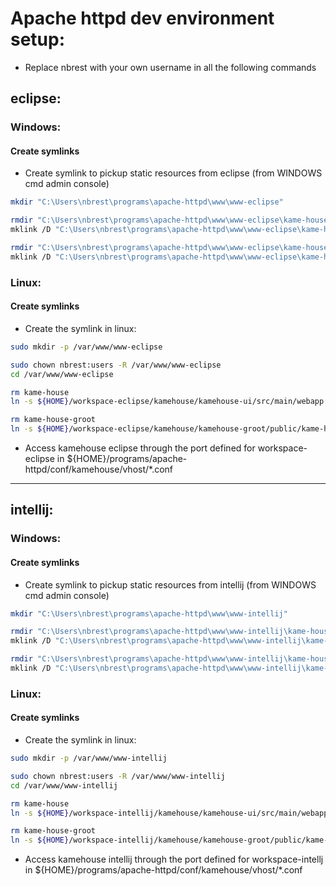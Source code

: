 # Apache httpd dev environment setup:

- Replace nbrest with your own username in all the following commands

## eclipse:

### Windows:

#### Create symlinks

- Create symlink to pickup static resources from eclipse (from WINDOWS cmd admin console)
```sh
mkdir "C:\Users\nbrest\programs\apache-httpd\www\www-eclipse"

rmdir "C:\Users\nbrest\programs\apache-httpd\www\www-eclipse\kame-house"
mklink /D "C:\Users\nbrest\programs\apache-httpd\www\www-eclipse\kame-house" "C:\Users\nbrest\workspace-eclipse\kamehouse\kamehouse-ui\src\main\webapp"

rmdir "C:\Users\nbrest\programs\apache-httpd\www\www-eclipse\kame-house-groot"
mklink /D "C:\Users\nbrest\programs\apache-httpd\www\www-eclipse\kame-house-groot" "C:\Users\nbrest\workspace-eclipse\kamehouse\kamehouse-groot\public\kame-house-groot"
```

### Linux:

#### Create symlinks

- Create the symlink in linux:
```sh
sudo mkdir -p /var/www/www-eclipse

sudo chown nbrest:users -R /var/www/www-eclipse
cd /var/www/www-eclipse

rm kame-house
ln -s ${HOME}/workspace-eclipse/kamehouse/kamehouse-ui/src/main/webapp kame-house

rm kame-house-groot
ln -s ${HOME}/workspace-eclipse/kamehouse/kamehouse-groot/public/kame-house-groot kame-house-groot
```

- Access kamehouse eclipse through the port defined for workspace-eclipse in ${HOME}/programs/apache-httpd/conf/kamehouse/vhost/*.conf

*********************

## intellij:

### Windows:

#### Create symlinks

- Create symlink to pickup static resources from intellij (from WINDOWS cmd admin console)
```sh
mkdir "C:\Users\nbrest\programs\apache-httpd\www\www-intellij"

rmdir "C:\Users\nbrest\programs\apache-httpd\www\www-intellij\kame-house"
mklink /D "C:\Users\nbrest\programs\apache-httpd\www\www-intellij\kame-house" "C:\Users\nbrest\workspace-intellij\kamehouse\kamehouse-ui\src\main\webapp"

rmdir "C:\Users\nbrest\programs\apache-httpd\www\www-intellij\kame-house-groot"
mklink /D "C:\Users\nbrest\programs\apache-httpd\www\www-intellij\kame-house-groot" "C:\Users\nbrest\workspace-intellij\kamehouse\kamehouse-groot\public\kame-house-groot"
```

### Linux:

#### Create symlinks

- Create the symlink in linux:
```sh
sudo mkdir -p /var/www/www-intellij

sudo chown nbrest:users -R /var/www/www-intellij
cd /var/www/www-intellij

rm kame-house
ln -s ${HOME}/workspace-intellij/kamehouse/kamehouse-ui/src/main/webapp kame-house

rm kame-house-groot
ln -s ${HOME}/workspace-intellij/kamehouse/kamehouse-groot/public/kame-house-groot kame-house-groot
```

- Access kamehouse intellij through the port defined for workspace-intellj in ${HOME}/programs/apache-httpd/conf/kamehouse/vhost/*.conf
